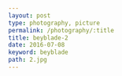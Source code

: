 ```yaml
---
layout: post
type: photography, picture
permalink: /photography/:title
title: beyblade-2
date: 2016-07-08
keyword: beyblade
path: 2.jpg
---
```




